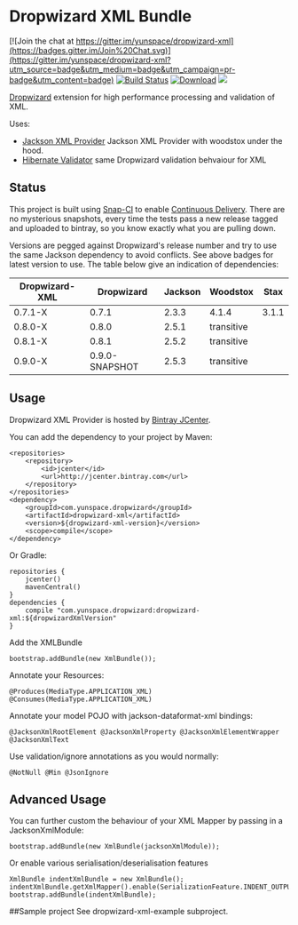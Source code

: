 # Dropwizard XML Bundle

[![Join the chat at https://gitter.im/yunspace/dropwizard-xml](https://badges.gitter.im/Join%20Chat.svg)](https://gitter.im/yunspace/dropwizard-xml?utm_source=badge&utm_medium=badge&utm_campaign=pr-badge&utm_content=badge)
[![Build Status](https://snap-ci.com/yunspace/dropwizard-xml/branch/master/build_image)](https://snap-ci.com/yunspace/dropwizard-xml/branch/master)
[![Download](https://api.bintray.com/packages/yunspace/dropwizard/dropwizard-xml/images/download.svg)](https://bintray.com/yunspace/dropwizard/dropwizard-xml/_latestVersion)
<a href='https://bintray.com/yunspace/dropwizard/dropwizard-xml/view?source=watch' alt='Get automatic notifications about new "dropwizard-xml" versions'><img src='https://www.bintray.com/docs/images/bintray_badge_color.png'></a>

[Dropwizard](https://github.com/dropwizard/dropwizard) extension for high performance processing and validation of XML.

Uses:
* [Jackson XML Provider](https://github.com/FasterXML/jackson-jaxrs-xml-provider) Jackson XML Provider with woodstox under the hood.
* [Hibernate Validator](http://hibernate.org/validator/) same Dropwizard validation behvaiour for XML 

## Status
This project is built using [Snap-CI](https://www.snap-ci.com/) to enable [Continuous Delivery](http://www.thoughtworks.com/continuous-delivery).
There are no mysterious snapshots, every time the tests pass a new release tagged and uploaded to bintray, so you know exactly what you are pulling down. 

Versions are pegged against Dropwizard's release number and try to use the same Jackson dependency to avoid conflicts. See above badges for latest version to use. The table below give an indication of dependencies:

| Dropwizard-XML   | Dropwizard     | Jackson   | Woodstox | Stax  |
| ---------------- | -------------- | --------- | -------- |------ |
| 0.7.1-X          | 0.7.1          | 2.3.3     | 4.1.4    | 3.1.1 |
| 0.8.0-X          | 0.8.0          | 2.5.1     |    transitive    |
| 0.8.1-X          | 0.8.1          | 2.5.2     |    transitive    |
| 0.9.0-X          | 0.9.0-SNAPSHOT | 2.5.3     |    transitive    |

## Usage
Dropwizard XML Provider is hosted by [Bintray JCenter](https://bintray.com/bintray/jcenter).

You can add the dependency to your project by Maven:

    <repositories>
        <repository>
            <id>jcenter</id>
            <url>http://jcenter.bintray.com</url>
        </repository>
    </repositories>
    <dependency>
        <groupId>com.yunspace.dropwizard</groupId>
        <artifactId>dropwizard-xml</artifactId>
        <version>${dropwizard-xml-version}</version>
        <scope>compile</scope>
    </dependency>

Or Gradle:

    repositories {
        jcenter()
        mavenCentral()
    }
    dependencies {
        compile "com.yunspace.dropwizard:dropwizard-xml:${dropwizardXmlVersion"
    }
    
Add the XMLBundle

    bootstrap.addBundle(new XmlBundle());

Annotate your Resources:

    @Produces(MediaType.APPLICATION_XML) @Consumes(MediaType.APPLICATION_XML)

Annotate your model POJO with jackson-dataformat-xml bindings:

    @JacksonXmlRootElement @JacksonXmlProperty @JacksonXmlElementWrapper @JacksonXmlText

Use validation/ignore annotations as you would normally:

    @NotNull @Min @JsonIgnore

## Advanced Usage

You can further custom the behaviour of your XML Mapper by passing in a JacksonXmlModule:

    bootstrap.addBundle(new XmlBundle(jacksonXmlModule));

Or enable various serialisation/deserialisation features

    XmlBundle indentXmlBundle = new XmlBundle();
    indentXmlBundle.getXmlMapper().enable(SerializationFeature.INDENT_OUTPUT);
    bootstrap.addBundle(indentXmlBundle);

##Sample project
See dropwizard-xml-example subproject.
